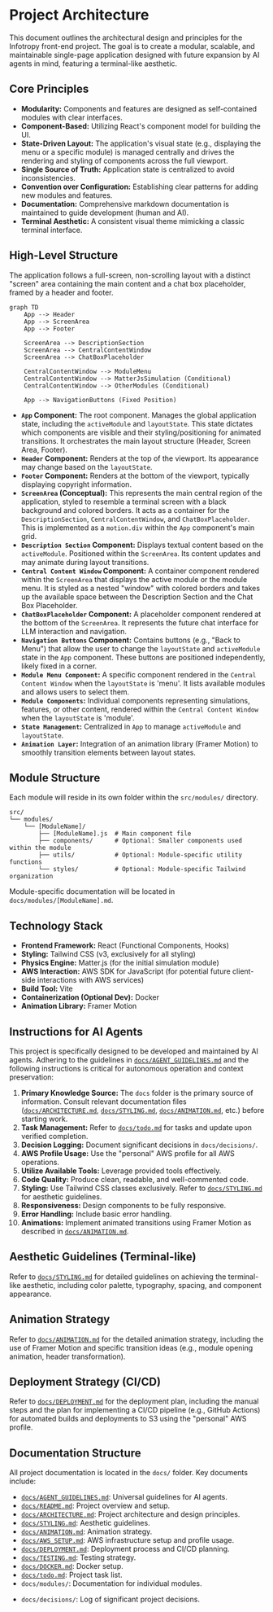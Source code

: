 # Project Architecture

This document outlines the architectural design and principles for the Infotropy front-end project. The goal is to create a modular, scalable, and maintainable single-page application designed with future expansion by AI agents in mind, featuring a terminal-like aesthetic.

## Core Principles

- **Modularity:** Components and features are designed as self-contained modules with clear interfaces.
- **Component-Based:** Utilizing React's component model for building the UI.
- **State-Driven Layout:** The application's visual state (e.g., displaying the menu or a specific module) is managed centrally and drives the rendering and styling of components across the full viewport.
- **Single Source of Truth:** Application state is centralized to avoid inconsistencies.
- **Convention over Configuration:** Establishing clear patterns for adding new modules and features.
- **Documentation:** Comprehensive markdown documentation is maintained to guide development (human and AI).
- **Terminal Aesthetic:** A consistent visual theme mimicking a classic terminal interface.

## High-Level Structure

The application follows a full-screen, non-scrolling layout with a distinct "screen" area containing the main content and a chat box placeholder, framed by a header and footer.

```mermaid
graph TD
    App --> Header
    App --> ScreenArea
    App --> Footer

    ScreenArea --> DescriptionSection
    ScreenArea --> CentralContentWindow
    ScreenArea --> ChatBoxPlaceholder

    CentralContentWindow --> ModuleMenu
    CentralContentWindow --> MatterJsSimulation (Conditional)
    CentralContentWindow --> OtherModules (Conditional)

    App --> NavigationButtons (Fixed Position)
```

- **`App` Component:** The root component. Manages the global application state, including the `activeModule` and `layoutState`. This state dictates which components are visible and their styling/positioning for animated transitions. It orchestrates the main layout structure (Header, Screen Area, Footer).
- **`Header` Component:** Renders at the top of the viewport. Its appearance may change based on the `layoutState`.
- **`Footer` Component:** Renders at the bottom of the viewport, typically displaying copyright information.
- **`ScreenArea` (Conceptual):** This represents the main central region of the application, styled to resemble a terminal screen with a black background and colored borders. It acts as a container for the `DescriptionSection`, `CentralContentWindow`, and `ChatBoxPlaceholder`. This is implemented as a `motion.div` within the `App` component's main grid.
- **`Description Section` Component:** Displays textual content based on the `activeModule`. Positioned within the `ScreenArea`. Its content updates and may animate during layout transitions.
- **`Central Content Window` Component:** A container component rendered within the `ScreenArea` that displays the active module or the module menu. It is styled as a nested "window" with colored borders and takes up the available space between the Description Section and the Chat Box Placeholder.
- **`ChatBoxPlaceholder` Component:** A placeholder component rendered at the bottom of the `ScreenArea`. It represents the future chat interface for LLM interaction and navigation.
- **`Navigation Buttons` Component:** Contains buttons (e.g., "Back to Menu") that allow the user to change the `layoutState` and `activeModule` state in the `App` component. These buttons are positioned independently, likely fixed in a corner.
- **`Module Menu Component`:** A specific component rendered in the `Central Content Window` when the `layoutState` is 'menu'. It lists available modules and allows users to select them.
- **`Module Components`:** Individual components representing simulations, features, or other content, rendered within the `Central Content Window` when the `layoutState` is 'module'.
- **`State Management`:** Centralized in `App` to manage `activeModule` and `layoutState`.
- **`Animation Layer`:** Integration of an animation library (Framer Motion) to smoothly transition elements between layout states.

## Module Structure

Each module will reside in its own folder within the `src/modules/` directory.

```
src/
└── modules/
    └── [ModuleName]/
        ├── [ModuleName].js  # Main component file
        ├── components/      # Optional: Smaller components used within the module
        ├── utils/           # Optional: Module-specific utility functions
        └── styles/          # Optional: Module-specific Tailwind organization
```

Module-specific documentation will be located in `docs/modules/[ModuleName].md`.

## Technology Stack

- **Frontend Framework:** React (Functional Components, Hooks)
- **Styling:** Tailwind CSS (v3, exclusively for all styling)
- **Physics Engine:** Matter.js (for the initial simulation module)
- **AWS Interaction:** AWS SDK for JavaScript (for potential future client-side interactions with AWS services)
- **Build Tool:** Vite
- **Containerization (Optional Dev):** Docker
- **Animation Library:** Framer Motion

## Instructions for AI Agents

This project is specifically designed to be developed and maintained by AI agents. Adhering to the guidelines in [`docs/AGENT_GUIDELINES.md`](docs/AGENT_GUIDELINES.md) and the following instructions is critical for autonomous operation and context preservation:

1.  **Primary Knowledge Source:** The `docs` folder is the primary source of information. Consult relevant documentation files ([`docs/ARCHITECTURE.md`](docs/ARCHITECTURE.md), [`docs/STYLING.md`](docs/STYLING.md), [`docs/ANIMATION.md`](docs/ANIMATION.md), etc.) before starting work.
2.  **Task Management:** Refer to [`docs/todo.md`](docs/todo.md) for tasks and update upon verified completion.
3.  **Decision Logging:** Document significant decisions in `docs/decisions/`.
4.  **AWS Profile Usage:** Use the "personal" AWS profile for all AWS operations.
5.  **Utilize Available Tools:** Leverage provided tools effectively.
6.  **Code Quality:** Produce clean, readable, and well-commented code.
7.  **Styling:** Use Tailwind CSS classes exclusively. Refer to [`docs/STYLING.md`](docs/STYLING.md) for aesthetic guidelines.
8.  **Responsiveness:** Design components to be fully responsive.
9.  **Error Handling:** Include basic error handling.
10. **Animations:** Implement animated transitions using Framer Motion as described in [`docs/ANIMATION.md`](docs/ANIMATION.md).

## Aesthetic Guidelines (Terminal-like)

Refer to [`docs/STYLING.md`](docs/STYLING.md) for detailed guidelines on achieving the terminal-like aesthetic, including color palette, typography, spacing, and component appearance.

## Animation Strategy

Refer to [`docs/ANIMATION.md`](docs/ANIMATION.md) for the detailed animation strategy, including the use of Framer Motion and specific transition ideas (e.g., module opening animation, header transformation).

## Deployment Strategy (CI/CD)

Refer to [`docs/DEPLOYMENT.md`](docs/DEPLOYMENT.md) for the deployment plan, including the manual steps and the plan for implementing a CI/CD pipeline (e.g., GitHub Actions) for automated builds and deployments to S3 using the "personal" AWS profile.

## Documentation Structure

All project documentation is located in the `docs/` folder. Key documents include:

- [`docs/AGENT_GUIDELINES.md`](docs/AGENT_GUIDELINES.md): Universal guidelines for AI agents.
- [`docs/README.md`](docs/README.md): Project overview and setup.
- [`docs/ARCHITECTURE.md`](docs/ARCHITECTURE.md): Project architecture and design principles.
- [`docs/STYLING.md`](docs/STYLING.md): Aesthetic guidelines.
- [`docs/ANIMATION.md`](docs/ANIMATION.md): Animation strategy.
- [`docs/AWS_SETUP.md`](docs/AWS_SETUP.md): AWS infrastructure setup and profile usage.
- [`docs/DEPLOYMENT.md`](docs/DEPLOYMENT.md): Deployment process and CI/CD planning.
- [`docs/TESTING.md`](docs/TESTING.md): Testing strategy.
- [`docs/DOCKER.md`](docs/DOCKER.md): Docker setup.
- [`docs/todo.md`](docs/todo.md): Project task list.
- `docs/modules/`: Documentation for individual modules.

* `docs/decisions/`: Log of significant project decisions.
